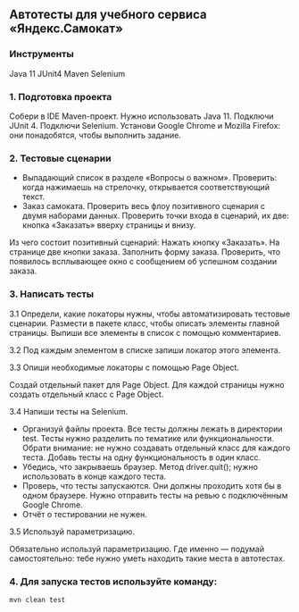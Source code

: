 ## Автотесты для учебного сервиса «Яндекс.Самокат»
### Инструменты
Java 11 JUnit4 Maven Selenium
### 1. Подготовка проекта
Собери в IDE Maven-проект. Нужно использовать Java 11.
Подключи JUnit 4.
Подключи Selenium.
Установи Google Chrome и Mozilla Firefox: они понадобятся, чтобы выполнить задание.
### 2. Тестовые сценарии
- Выпадающий список в разделе «Вопросы о важном». Проверить: когда нажимаешь на стрелочку, открывается соответствующий текст.
- Заказ самоката. Проверить весь флоу позитивного сценария с двумя наборами данных. Проверить точки входа в сценарий, их две: кнопка «Заказать» вверху страницы и внизу.

Из чего состоит позитивный сценарий:
Нажать кнопку «Заказать». На странице две кнопки заказа.
Заполнить форму заказа.
Проверить, что появилось всплывающее окно с сообщением об успешном создании заказа.
### 3. Написать тесты
3.1 Определи, какие локаторы нужны, чтобы автоматизировать тестовые сценарии. Размести в пакете класс, чтобы описать элементы главной страницы. Выпиши все элементы в список с помощью комментариев.

3.2 Под каждым элементом в списке запиши локатор этого элемента.

3.3 Опиши необходимые локаторы с помощью Page Object.

Создай отдельный пакет для Page Object.
Для каждой страницы нужно создать отдельный класс с Page Object.

3.4 Напиши тесты на Selenium.

- Организуй файлы проекта. Все тесты должны лежать в директории test. Тесты нужно разделить по тематике или функциональности. Обрати внимание: не нужно создавать отдельный класс для каждого теста. Добавь тесты на одну функциональность в один класс.
- Убедись, что закрываешь браузер. Метод driver.quit(); нужно использовать в конце каждого теста.
- Проверь, что тесты запускаются. Они должны проходить хотя бы в одном браузере. Нужно отправить тесты на ревью с подключённым Google Chrome.
- Отчёт о тестировании не нужен.

3.5 Используй параметризацию.

Обязательно используй параметризацию. Где именно — подумай самостоятельно: тебе нужно уметь находить такие места в автотестах.

### 4. Для запуска тестов используйте команду:

`mvn clean test`
